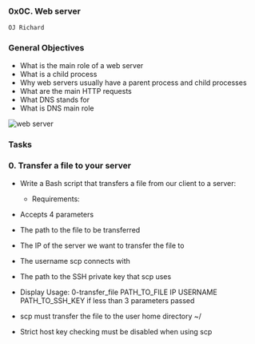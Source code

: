 ### 0x0C. Web server
	OJ Richard

### General Objectives
* What is the main role of a web server
* What is a child process
* Why web servers usually have a parent process and child processes
* What are the main HTTP requests
* What DNS stands for
* What is DNS main role

<img src="https://s3.amazonaws.com/intranet-projects-files/holbertonschool-sysadmin_devops/266/8Gu52Qv.png" alt="web server" />

### Tasks
### 0. Transfer a file to your server
* Write a Bash script that transfers a file from our client to a server:

	* Requirements:

* Accepts 4 parameters
* The path to the file to be transferred
* The IP of the server we want to transfer the file to
* The username scp connects with
* The path to the SSH private key that scp uses
* Display Usage: 0-transfer_file PATH_TO_FILE IP USERNAME PATH_TO_SSH_KEY if less than 3 parameters passed
* scp must transfer the file to the user home directory ~/
* Strict host key checking must be disabled when using scp
